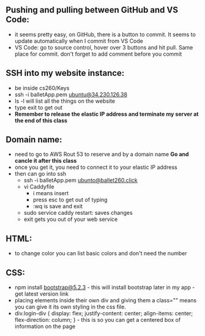 ## Pushing and pulling between GitHub and VS Code:
- it seems pretty easy, on GitHub, there is a button to commit. It seems to update automatically when I commit from VS Code
- VS Code: go to source control, hover over 3 buttons and hit pull. Same place for commit. don't forget to add comment before you commit

## SSH into my website instance:
- be inside cs260/Keys
- ssh -i balletApp.pem ubuntu@34.230.126.38
- ls -l will list all the things on the website
- type exit to get out
- **Remember to release the elastic IP address and terminate my server at the end of this class**

## Domain name:
- need to go to AWS Rout 53 to reserve and by a domain name **Go and cancle it after this class**
- once you get it, you need to connect it to your elastic IP address
- then can go into ssh
  - ssh -i balletApp.pem ubunto@ballet260.click
  - vi Caddyfile
    - i means insert
    - press esc to get out of typing
    - :wq is save and exit
  - sudo service caddy restart: saves changes
  - exit gets you out of your web service

## HTML:
- to change color you can list basic colors and don't need the number

## CSS:
- npm install bootstrap@5.2.3 - this will install bootstrap later in my app - get latest version link
- placing elements inside their own div and giving them a class="" means you can give it its own styling in the css file.
- div.login-div {
    display: flex;
    justify-content: center;
    align-items: center;
    flex-direction: column;
  } - this is so you can get a centered box of information on the page
